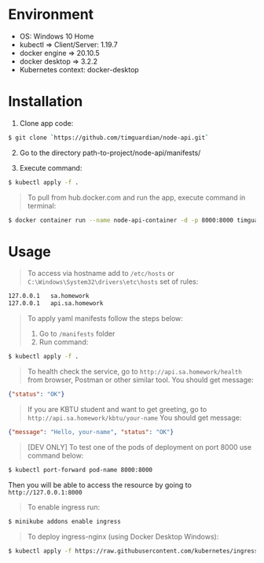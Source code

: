 # Environment

* OS: Windows 10 Home  
* kubectl => Client/Server: 1.19.7
* docker engine => 20.10.5
* docker desktop => 3.2.2
* Kubernetes context: docker-desktop

# Installation

1) Clone app code:

```sh
$ git clone `https://github.com/timguardian/node-api.git`
```

2) Go to the directory path-to-project/node-api/manifests/

3) Execute command:

```sh
$ kubectl apply -f .
```

> To pull from hub.docker.com and run the app, execute command in terminal:

```sh
$ docker container run --name node-api-container -d -p 8000:8000 timguardian/node-api:latest
```

# Usage

> To access via hostname add to `/etc/hosts` or `C:\Windows\System32\drivers\etc\hosts` set of rules:

```sh
127.0.0.1   sa.homework
127.0.0.1   api.sa.homework
```

> To apply yaml manifests follow the steps below:  
> 1) Go to `/manifests` folder
> 2) Run command:  

```sh
$ kubectl apply -f .
```

> To health check the service, go to `http://api.sa.homework/health` from browser, Postman or other similar tool.
You should get message:
```json
{"status": "OK"}
```
> If you are KBTU student and want to get greeting, go to `http://api.sa.homework/kbtu/your-name`
You should get message:
```json
{"message": "Hello, your-name", "status": "OK"}
```

> [DEV ONLY] To test one of the pods of deployment on port 8000 use command below:

```sh
$ kubectl port-forward pod-name 8000:8000
```

Then you will be able to access the resource by going to `http://127.0.0.1:8000`  

> To enable ingress run:
```sh
$ minikube addons enable ingress
```

> To deploy ingress-nginx (using Docker Desktop Windows):
```sh
$ kubectl apply -f https://raw.githubusercontent.com/kubernetes/ingress-nginx/controller-v0.41.2/deploy/static/provider/cloud/deploy.yaml
```